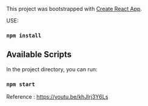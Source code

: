 This project was bootstrapped with [Create React App](https://github.com/facebook/create-react-app).


USE: 
### `npm install `
## Available Scripts

In the project directory, you can run:

### `npm start`

Reference : https://youtu.be/khJlrj3Y6Ls